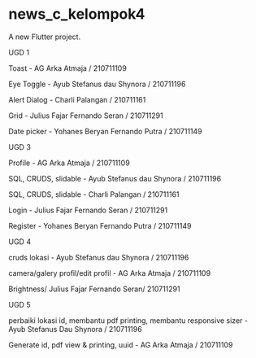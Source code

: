 # news_c_kelompok4


A new Flutter project.

UGD 1

Toast - AG Arka Atmaja / 210711109

Eye Toggle - Ayub Stefanus dau Shynora / 210711196   

Alert Dialog - Charli Palangan / 210711161

Grid - Julius Fajar Fernando Seran / 210711291

Date picker - Yohanes Beryan Fernando Putra / 210711149


UGD 3

Profile - AG Arka Atmaja / 210711109

SQL, CRUDS, slidable - Ayub Stefanus dau Shynora / 210711196 

SQL, CRUDS, slidable - Charli Palangan / 210711161

Login - Julius Fajar Fernando Seran / 210711291

Register - Yohanes Beryan Fernando Putra / 210711149



UGD 4

cruds lokasi - Ayub Stefanus dau Shynora / 210711196 

camera/galery profil/edit profil - AG Arka Atmaja / 210711109

Brightness/ Julius Fajar Fernando Seran/ 210711291



UGD 5

perbaiki lokasi id, membantu pdf printing, membantu responsive sizer - Ayub Stefanus Dau Shynora / 210711196

Generate id, pdf view & printing, uuid - AG Arka Atmaja / 210711109

